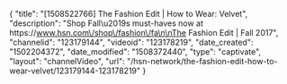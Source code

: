 {
    "title": "[1508522766] The Fashion Edit | How to Wear: Velvet",
    "description": "Shop Fall\u2019s must-haves now at https:\/\/www.hsn.com\/shop\/fashion\/fa\n\nThe Fashion Edit | Fall 2017",
    "channelid": "123179144",
    "videoid": "123178219",
    "date_created": "1502204372",
    "date_modified": "1508372440",
    "type": "captivate",
    "layout": "channelVideo",
    "url": "\/hsn-network\/the-fashion-edit-how-to-wear-velvet\/123179144-123178219"
}